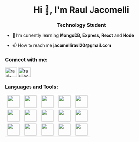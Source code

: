 <h1 align="center">Hi 👋, I'm Raul Jacomelli</h1>
<h3 align="center">Technology Student</h3>

- 🌱 I’m currently learning **MongoDB, Express, React** and **Node**

- 📫 How to reach me **jacomelliraul20@gmail.com**

<h3 align="left">Connect with me:</h3>
<p align="left">
<a href="https://linkedin.com/in/raul-jacomelli" target="blank"><img align="center" src="https://raw.githubusercontent.com/rahuldkjain/github-profile-readme-generator/master/src/images/icons/Social/linked-in-alt.svg" alt="raul-jacomelli" height="30" width="40" /></a>
<a href="https://instagram.com/rauljacomelli" target="blank"><img align="center" src="https://raw.githubusercontent.com/rahuldkjain/github-profile-readme-generator/master/src/images/icons/Social/instagram.svg" alt="rauljacomelli" height="30" width="40" /></a>
</p>

<h3 align="left">Languages and Tools:</h3>
<table>
  <tr>
    <td><img src="https://cdn.jsdelivr.net/gh/devicons/devicon@latest/icons/dot-net/dot-net-plain.svg" height="40" /></td>
    <td><img src="https://cdn.jsdelivr.net/gh/devicons/devicon@latest/icons/c/c-plain.svg" height="40" /></td>
    <td><img src="https://cdn.jsdelivr.net/gh/devicons/devicon@latest/icons/cplusplus/cplusplus-plain.svg" height="40" /></td>
    <td><img src="https://cdn.jsdelivr.net/gh/devicons/devicon@latest/icons/csharp/csharp-plain.svg" height="40" /></td>
    <td><img src="https://cdn.jsdelivr.net/gh/devicons/devicon@latest/icons/java/java-plain.svg" height="40" /></td>
  </tr>
  <tr>
    <td><img src="https://cdn.jsdelivr.net/gh/devicons/devicon@latest/icons/html5/html5-plain.svg" height="40" /></td>
    <td><img src="https://cdn.jsdelivr.net/gh/devicons/devicon@latest/icons/css3/css3-plain.svg" height="40" /></td>
    <td><img src="https://cdn.jsdelivr.net/gh/devicons/devicon@latest/icons/javascript/javascript-plain.svg" height="40" /></td>
    <td><img src="https://cdn.jsdelivr.net/gh/devicons/devicon@latest/icons/react/react-original.svg" height="40" /></td>
    <td><img src="https://cdn.jsdelivr.net/gh/devicons/devicon@latest/icons/tailwindcss/tailwindcss-original.svg" height="40" /></td>
  </tr>
  <tr>
    <td><img src="https://cdn.jsdelivr.net/gh/devicons/devicon@latest/icons/bootstrap/bootstrap-plain.svg" height="40" /></td>
    <td><img src="https://cdn.jsdelivr.net/gh/devicons/devicon@latest/icons/git/git-plain.svg" height="40" /></td>
    <td><img src="https://cdn.jsdelivr.net/gh/devicons/devicon@latest/icons/mysql/mysql-original.svg" height="40" /></td>
    <td><img src="https://cdn.jsdelivr.net/gh/devicons/devicon@latest/icons/postgresql/postgresql-plain.svg" height="40" /></td>
    <td><img src="https://cdn.jsdelivr.net/gh/devicons/devicon@latest/icons/postman/postman-plain.svg" height="40" /></td>
  </tr>
</table>

          
